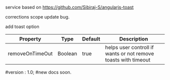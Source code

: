 service based on https://github.com/Sibiraj-S/angularjs-toast

corrections
 scope update bug.


add toast option 


| Property      | Type                  | Default       | Description                              |
| ------------- | --------------------- | ------------- | ---------------------------------------- |
| removeOnTimeOut | Boolean             | true          | helps user controll if wants or not remove toasts with timeout |


#version : 1.0;
#new docs soon.
